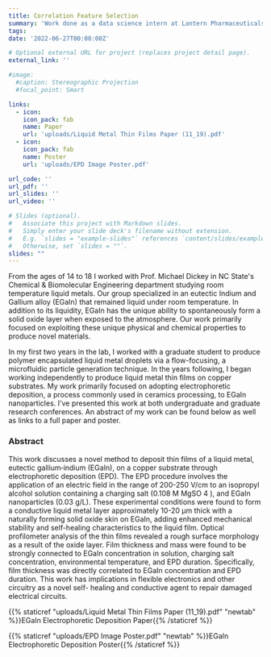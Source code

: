 ```yaml
---
title: Correlation Feature Selection
summary: 'Work done as a data science intern at Lantern Pharmaceuticals'
tags:
date: '2022-06-27T00:00:00Z'

# Optional external URL for project (replaces project detail page).
external_link: ''

#image: 
  #caption: Stereographic Projection
  #focal_point: Smart

links:
  - icon: 
    icon_pack: fab
    name: Paper
    url: 'uploads/Liquid Metal Thin Films Paper (11_19).pdf'
  - icon: 
    icon_pack: fab
    name: Poster
    url: 'uploads/EPD Image Poster.pdf'

url_code: ''
url_pdf: ''
url_slides: ''
url_video: ''

# Slides (optional).
#   Associate this project with Markdown slides.
#   Simply enter your slide deck's filename without extension.
#   E.g. `slides = "example-slides"` references `content/slides/example-slides.md`.
#   Otherwise, set `slides = ""`.
slides: ""
---
```


From the ages of 14 to 18 I worked with Prof. Michael Dickey in NC State's Chemical & Biomolecular Engineering department studying room temperature liquid metals. Our group specialized in an eutectic Indium and Gallium alloy (EGaIn) that remained liquid under room temperature. In addition to its liquidity, EGaIn has the unique ability to spontaneously form a solid oxide layer when exposed to the atmosphere. Our work primarily focused on exploiting these unique physical and chemical properties to produce novel materials.

In my first two years in the lab, I worked with a graduate student to produce polymer encapsulated liquid metal droplets via a flow-focusing, a microfluidic particle generation technique. In the years following, I began working independently to produce liquid metal thin films on copper substrates. My work primarily focused on adopting electrophoretic deposition, a process commonly used in ceramics processing, to EGaIn nanoparticles. I've presented this work at both undergraduate and graduate research conferences. An abstract of my work can be found below as well as links to a full paper and poster.

### Abstract

This work discusses a novel method to deposit thin films of a liquid metal, eutectic
gallium‐indium (EGaIn), on a copper substrate through electrophoretic deposition (EPD). The
EPD procedure involves the application of an electric field in the range of 200-250 V/cm to an
isopropyl alcohol solution containing a charging salt (0.108 M MgSO 4 ), and EGaIn nanoparticles
(0.03 g/L). These experimental conditions were found to form a conductive liquid metal layer
approximately 10-20 μm thick with a naturally forming solid oxide skin on EGaIn, adding
enhanced mechanical stability and self-healing characteristics to the liquid film. Optical
profilometer analysis of the thin films revealed a rough surface morphology as a result of the
oxide layer. Film thickness and mass were found to be strongly connected to EGaIn
concentration in solution, charging salt concentration, environmental temperature, and EPD
duration. Specifically, film thickness was directly correlated to EGaIn concentration and EPD
duration. This work has implications in flexible electronics and other circuitry as a novel self-
healing and conductive agent to repair damaged electrical circuits.


{{% staticref "uploads/Liquid Metal Thin Films Paper (11_19).pdf" "newtab" %}}EGaIn Electrophoretic Deposition Paper{{% /staticref %}}

{{% staticref "uploads/EPD Image Poster.pdf" "newtab" %}}EGaIn Electrophoretic Deposition Poster{{% /staticref %}}